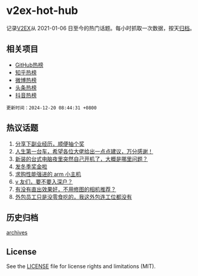 # v2ex-hot-hub

 记录[V2EX](https://www.v2ex.com/)从 2021-01-06 日至今的热门话题。每小时抓取一次数据，按天[归档](archives)。
 
 ## 相关项目

- [GitHub热榜](https://github.com/lonnyzhang423/github-hot-hub)
- [知乎热榜](https://github.com/lonnyzhang423/zhihu-hot-hub)
- [微博热榜](https://github.com/lonnyzhang423/weibo-hot-hub)
- [头条热榜](https://github.com/lonnyzhang423/toutiao-hot-hub)
- [抖音热榜](https://github.com/lonnyzhang423/douyin-hot-hub)


 `更新时间：2024-12-20 08:44:31 +0800`

## 热议话题

1. [分享下副业经历，顺便抽个奖](https://www.v2ex.com/t/1098683)
1. [人生第一台车，希望各位大佬给出一点点建议，万分感谢！](https://www.v2ex.com/t/1098667)
1. [新装的台式电脑夜里突然自己开机了，大概是哪里问题？](https://www.v2ex.com/t/1098658)
1. [发冬季奖金啦](https://www.v2ex.com/t/1098740)
1. [求购性能强进的 arm 小主机](https://www.v2ex.com/t/1098745)
1. [v 友们，要不要入深户？](https://www.v2ex.com/t/1098700)
1. [有没有直出效果好，不用修图的相机推荐？](https://www.v2ex.com/t/1098677)
1. [外包员工只是没零食吃的，我这外包连工位都没有](https://www.v2ex.com/t/1098739)

## 历史归档

[archives](archives)

## License

See the [LICENSE](LICENSE) file for license rights and limitations (MIT).
